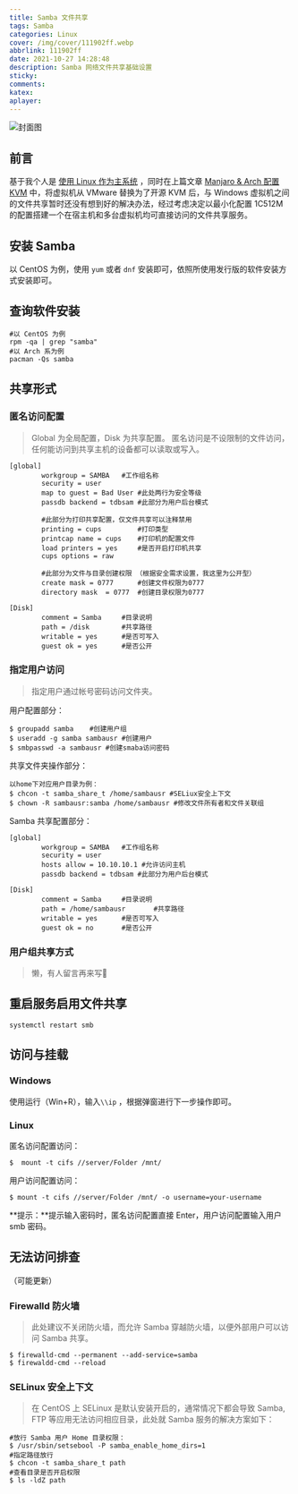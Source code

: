 ```yaml
---
title: Samba 文件共享
tags: Samba
categories: Linux
cover: /img/cover/111902ff.webp
abbrlink: 111902ff
date: 2021-10-27 14:28:48
description: Samba 网络文件共享基础设置
sticky:
comments:
katex:
aplayer:
---
```


![封面图](/img/cover/111902ff.webp)

## 前言

基于我个人是 [使用 Linux 作为主系统](https://blog.blankcoder.com/posts/81acf3e4.html) ，同时在上篇文章 [Manjaro & Arch 配置 KVM](https://blog.blankcoder.com/posts/8fa8ffbb.html) 中，将虚拟机从 VMware 替换为了开源 KVM 后，与 Windows 虚拟机之间的文件共享暂时还没有想到好的解决办法，经过考虑决定以最小化配置 1C512M 的配置搭建一个在宿主机和多台虚拟机均可直接访问的文件共享服务。

## 安装 Samba
以 CentOS 为例，使用 `yum` 或者 `dnf` 安装即可，依照所使用发行版的软件安装方式安装即可。

## 查询软件安装
```
#以 CentOS 为例
rpm -qa | grep "samba"
#以 Arch 系为例
pacman -Qs samba
```
## 共享形式
### 匿名访问配置
>Global 为全局配置，Disk 为共享配置。
>匿名访问是不设限制的文件访问，任何能访问到共享主机的设备都可以读取或写入。
```
[global]
        workgroup = SAMBA	#工作组名称        
        security = user
        map to guest = Bad User #此处两行为安全等级        
        passdb backend = tdbsam #此部分为用户后台模式

        #此部分为打印共享配置，仅文件共享可以注释禁用
        printing = cups			#打印类型
        printcap name = cups 	#打印机的配置文件
        load printers = yes		#是否开启打印机共享
        cups options = raw

		#此部分为文件与目录创建权限 （根据安全需求设置，我这里为公开型）
        create mask = 0777 		#创建文件权限为0777
        directory mask  = 0777	#创建目录权限为0777

[Disk]
        comment = Samba 	#目录说明
        path = /disk		#共享路径
        writable = yes		#是否可写入		
        guest ok = yes		#是否公开

```
### 指定用户访问
>指定用户通过帐号密码访问文件夹。

用户配置部分：
```
$ groupadd samba	#创建用户组
$ useradd -g samba sambausr #创建用户
$ smbpasswd -a sambausr	#创建smaba访问密码
```

共享文件夹操作部分：

```
以home下对应用户目录为例：
$ chcon -t samba_share_t /home/sambausr #SELiux安全上下文
$ chown -R sambausr:samba /home/sambausr #修改文件所有者和文件关联组
```

Samba 共享配置部分：
```
[global]
        workgroup = SAMBA	#工作组名称        
        security = user
        hosts allow = 10.10.10.1 #允许访问主机        
        passdb backend = tdbsam #此部分为用户后台模式

[Disk]
        comment = Samba 	#目录说明
        path = /home/sambausr		#共享路径
        writable = yes		#是否可写入
        guest ok = no		#是否公开
```

### 用户组共享方式
>懒，有人留言再来写🤣

## 重启服务启用文件共享
```
systemctl restart smb
```

## 访问与挂载
### Windows
使用运行（Win+R），输入`\\ip` ，根据弹窗进行下一步操作即可。 
### Linux
匿名访问配置访问：
```
$  mount -t cifs //server/Folder /mnt/
```
用户访问配置访问：
```
$ mount -t cifs //server/Folder /mnt/ -o username=your-username
```
**提示：**提示输入密码时，匿名访问配置直接 Enter，用户访问配置输入用户 smb 密码。

## 无法访问排查
（可能更新）
### Firewalld 防火墙
>此处建议不关闭防火墙，而允许 Samba 穿越防火墙，以便外部用户可以访问 Samba 共享。
```
$ firewalld-cmd --permanent --add-service=samba
$ firewaldd-cmd --reload
```
### SELinux 安全上下文
>在 CentOS 上 SELinux 是默认安装开启的，通常情况下都会导致 Samba, FTP 等应用无法访问相应目录，此处就 Samba 服务的解决方案如下：
```
#放行 Samba 用户 Home 目录权限：
$ /usr/sbin/setsebool -P samba_enable_home_dirs=1
#指定路径放行
$ chcon -t samba_share_t path
#查看目录是否开启权限
$ ls -ldZ path
```

